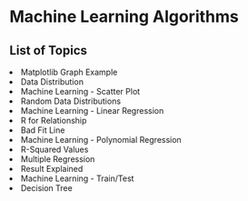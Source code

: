 # Machine Learning Algorithms 
## List of Topics
<li> Matplotlib Graph Example
<li> Data Distribution
<li> Machine Learning - Scatter Plot
<li> Random Data Distributions
<li> Machine Learning - Linear Regression
<li> R for Relationship
<li> Bad Fit Line
<li> Machine Learning - Polynomial Regression
<li> R-Squared Values
<li> Multiple Regression
<li> Result Explained
<li> Machine Learning - Train/Test 
<li> Decision Tree
